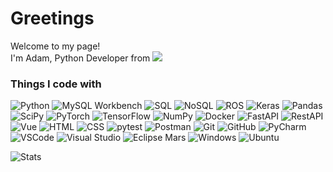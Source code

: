<h1>Greetings</h1>

<p>Welcome to my page! </br> I'm Adam, Python Developer from <img src="https://img.shields.io/badge/EU-003399.svg?style=flat&logo=european-union&logoColor=white" /><b></b></p>
<h3>Things I code with</h3>
<p> 
  <img alt="Python" src="https://img.shields.io/badge/Python-14354C?style=for-the-badge&logo=python&logoColor=white"/> 

  <img alt="MySQL Workbench" src="https://img.shields.io/badge/MySQL_Workbench-%2300A3E0.svg?style=flat&logo=mysql&logoColor=white"/>  
  <img alt="SQL" src="https://img.shields.io/badge/SQL-Database-blue?style=for-the-badge&logo=mysql&logoColor=white"/>
  <img alt="NoSQL" src="https://img.shields.io/badge/NoSQL-316192?style=for-the-badge&logo=nosql&logoColor=white"/> 

  <img alt="ROS" src="https://img.shields.io/badge/ROS-%236C4F7C.svg?style=flat&logo=robot&logoColor=white"/> 

  <img alt="Keras" src="https://img.shields.io/badge/Keras-%23D00000.svg?style=flat&logo=keras&logoColor=white"/> 
  <img alt="Pandas" src="https://img.shields.io/badge/pandas-%23150458.svg?style=flat&logo=pandas&logoColor=white"/> 
  <img alt="SciPy" src="https://img.shields.io/badge/SciPy-%230C55A5.svg?style=flat&logo=scipy&logoColor=%white"/> 
  <img alt="PyTorch" src="https://img.shields.io/badge/PyTorch-%23EE4C2C.svg?style=flat&logo=pytorch&logoColor=white"/> 
  <img alt="TensorFlow" src="https://img.shields.io/badge/TensorFlow-%23FF6F00.svg?style=flat&logo=tensorflow&logoColor=white"/> 
  <img alt="NumPy" src="https://img.shields.io/badge/NumPy-%23013243.svg?style=flat&logo=numpy&logoColor=white"/> 

  <img alt="Docker" src="https://img.shields.io/badge/docker-%230db7ed.svg?style=for-the-badge&logo=docker&logoColor=white"/> 
  
  <img alt="FastAPI" src="https://img.shields.io/badge/FastAPI-005571?style=for-the-badge&logo=fastapi"/> 
  <img alt="RestAPI" src="https://img.shields.io/badge/RestAPI-02569B.svg?style=flat&logo=rest&logoColor=white"/> 
  <img alt="Vue" src="https://img.shields.io/badge/Vue-4FC08D.svg?style=flat&logo=vue.js&logoColor=white"/> 
  <img alt="HTML" src="https://img.shields.io/badge/HTML-%23E34F26.svg?style=flat&logo=html5&logoColor=white"/> 
  <img alt="CSS" src="https://img.shields.io/badge/CSS-%231572B6.svg?style=flat&logo=css3&logoColor=white"/> 
  
  <img alt="pytest" src="https://img.shields.io/badge/pytest-%230A9EDC.svg?style=flat&logo=pytest&logoColor=white"/>
  <img alt="Postman" src="https://img.shields.io/badge/Postman-FF6C37.svg?style=flat&logo=postman&logoColor=white"/> 
  
  <img alt="Git" src="https://img.shields.io/badge/GIT-E44C30?style=for-the-badge&logo=git&logoColor=white"/>
  <img alt="GitHub" src="https://img.shields.io/badge/github-%23121011.svg?style=for-the-badge&logo=github&logoColor=white"/> 
  
  <img alt="PyCharm" src="https://img.shields.io/badge/PyCharm-000000.svg?&style=for-the-badge&logo=PyCharm&logoColor=white"/>
  <img alt="VSCode" src="https://img.shields.io/badge/Visual_Studio_Code-0078d7.svg?style=flat&logo=visual-studio-code&logoColor=white"/>
  <img alt="Visual Studio" src="https://img.shields.io/badge/Visual_Studio-5C2D91.svg?style=flat&logo=visual-studio&logoColor=white"/>
  <img alt="Eclipse Mars" src="https://img.shields.io/badge/Eclipse_Mars-2C2255.svg?style=flat&logo=eclipse&logoColor=white"/> 

  <img alt="Windows" src="https://img.shields.io/badge/Windows-0078D6?style=for-the-badge&logo=windows&logoColor=white"/>
  <img alt="Ubuntu" src="https://img.shields.io/badge/Ubuntu-%23E95420.svg?style=flat&logo=ubuntu&logoColor=white"/> 
</p>

<p>
  <img alt="Stats" src="https://github-readme-stats.vercel.app/api/top-langs/?username=Adam-Rix&theme=vue-dark&langs_count=6&layout=compact&bg_color=292D3E&title_color=FAD000&text_color=FFFFFF"/>
</p>
